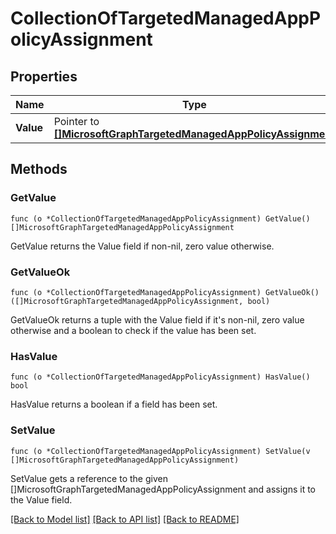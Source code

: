 # CollectionOfTargetedManagedAppPolicyAssignment

## Properties

Name | Type | Description | Notes
------------ | ------------- | ------------- | -------------
**Value** | Pointer to [**[]MicrosoftGraphTargetedManagedAppPolicyAssignment**](microsoft.graph.targetedManagedAppPolicyAssignment.md) |  | [optional] 

## Methods

### GetValue

`func (o *CollectionOfTargetedManagedAppPolicyAssignment) GetValue() []MicrosoftGraphTargetedManagedAppPolicyAssignment`

GetValue returns the Value field if non-nil, zero value otherwise.

### GetValueOk

`func (o *CollectionOfTargetedManagedAppPolicyAssignment) GetValueOk() ([]MicrosoftGraphTargetedManagedAppPolicyAssignment, bool)`

GetValueOk returns a tuple with the Value field if it's non-nil, zero value otherwise
and a boolean to check if the value has been set.

### HasValue

`func (o *CollectionOfTargetedManagedAppPolicyAssignment) HasValue() bool`

HasValue returns a boolean if a field has been set.

### SetValue

`func (o *CollectionOfTargetedManagedAppPolicyAssignment) SetValue(v []MicrosoftGraphTargetedManagedAppPolicyAssignment)`

SetValue gets a reference to the given []MicrosoftGraphTargetedManagedAppPolicyAssignment and assigns it to the Value field.


[[Back to Model list]](../README.md#documentation-for-models) [[Back to API list]](../README.md#documentation-for-api-endpoints) [[Back to README]](../README.md)



